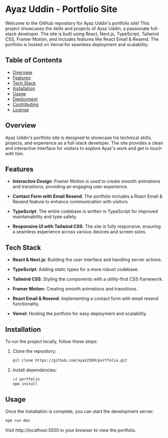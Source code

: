 # Ayaz Uddin - Portfolio Site

Welcome to the GitHub repository for Ayaz Uddin's portfolio site! This project showcases the skills and projects of Ayaz Uddin, a passionate full-stack developer. The site is built using React, Next.js, TypeScript, Tailwind CSS, Framer Motion, and includes features like React Email & Resend. The portfolio is hosted on Vercel for seamless deployment and scalability.

## Table of Contents

- [Overview](#overview)
- [Features](#features)
- [Tech Stack](#tech-stack)
- [Installation](#installation)
- [Usage](#usage)
- [Deployment](#deployment)
- [Contributing](#contributing)
- [License](#license)

## Overview

Ayaz Uddin's portfolio site is designed to showcase his technical skills, projects, and experience as a full-stack developer. The site provides a clean and interactive interface for visitors to explore Ayaz's work and get in touch with him.

## Features

- **Interactive Design**: Framer Motion is used to create smooth animations and transitions, providing an engaging user experience.

- **Contact Form with Email Resend**: The portfolio includes a React Email & Resend feature to enhance communication with visitors.

- **TypeScript**: The entire codebase is written in TypeScript for improved maintainability and type safety.

- **Responsive UI with Tailwind CSS**: The site is fully responsive, ensuring a seamless experience across various devices and screen sizes.

## Tech Stack

- **React & Next.js**: Building the user interface and handling server actions.

- **TypeScript**: Adding static types for a more robust codebase.

- **Tailwind CSS**: Styling the components with a utility-first CSS framework.

- **Framer Motion**: Creating smooth animations and transitions.

- **React Email & Resend**: Implementing a contact form with email resend functionality.

- **Vercel**: Hosting the portfolio for easy deployment and scalability.

## Installation

To run the project locally, follow these steps:

1. Clone the repository:

   ```bash
   git clone https://github.com/ayaz2589/portfolio.git
   ```
2. Install dependencies:

    ```bash
    cd portfolio
    npm install
    ```

## Usage

Once the installation is complete, you can start the development server:

```bash
npm run dev
```

Visit http://localhost:3000 in your browser to view the portfolio.


